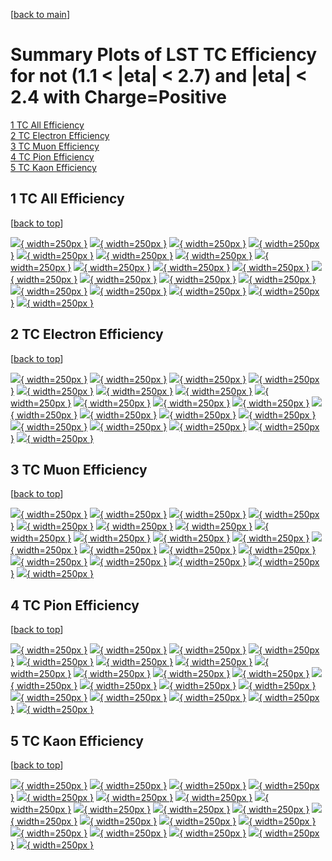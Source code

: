 [[back to main](./)]

# <a name="top"></a> Summary Plots of LST TC Efficiency for not (1.1 < |eta| < 2.7) and |eta| < 2.4 with Charge=Positive

[1 TC All Efficiency](#1)<br/>[2 TC Electron Efficiency](#2)<br/>[3 TC Muon Efficiency](#3)<br/>[4 TC Pion Efficiency](#4)<br/>[5 TC Kaon Efficiency](#5)<br/>



## <a name="1"></a> 1 TC All Efficiency

 [[back to top](#top)]

[![](../mtv/var/TC_vtr_0_1_eff_pt.png){ width=250px }](TC_vtr_0_1_eff_pt.html)
[![](../mtv/var/TC_vtr_0_1_eff_ptzoom.png){ width=250px }](TC_vtr_0_1_eff_ptzoom.html)
[![](../mtv/var/TC_vtr_0_1_eff_ptlow.png){ width=250px }](TC_vtr_0_1_eff_ptlow.html)
[![](../mtv/var/TC_vtr_0_1_eff_ptlowzoom.png){ width=250px }](TC_vtr_0_1_eff_ptlowzoom.html)
[![](../mtv/var/TC_vtr_0_1_eff_ptmtv.png){ width=250px }](TC_vtr_0_1_eff_ptmtv.html)
[![](../mtv/var/TC_vtr_0_1_eff_ptmtvzoom.png){ width=250px }](TC_vtr_0_1_eff_ptmtvzoom.html)
[![](../mtv/var/TC_vtr_0_1_eff_eta.png){ width=250px }](TC_vtr_0_1_eff_eta.html)
[![](../mtv/var/TC_vtr_0_1_eff_etazoom.png){ width=250px }](TC_vtr_0_1_eff_etazoom.html)
[![](../mtv/var/TC_vtr_0_1_eff_etacoarse.png){ width=250px }](TC_vtr_0_1_eff_etacoarse.html)
[![](../mtv/var/TC_vtr_0_1_eff_etacoarsezoom.png){ width=250px }](TC_vtr_0_1_eff_etacoarsezoom.html)
[![](../mtv/var/TC_vtr_0_1_eff_phi.png){ width=250px }](TC_vtr_0_1_eff_phi.html)
[![](../mtv/var/TC_vtr_0_1_eff_phizoom.png){ width=250px }](TC_vtr_0_1_eff_phizoom.html)
[![](../mtv/var/TC_vtr_0_1_eff_phicoarse.png){ width=250px }](TC_vtr_0_1_eff_phicoarse.html)
[![](../mtv/var/TC_vtr_0_1_eff_phicoarsezoom.png){ width=250px }](TC_vtr_0_1_eff_phicoarsezoom.html)
[![](../mtv/var/TC_vtr_0_1_eff_dxy.png){ width=250px }](TC_vtr_0_1_eff_dxy.html)
[![](../mtv/var/TC_vtr_0_1_eff_dxycoarse.png){ width=250px }](TC_vtr_0_1_eff_dxycoarse.html)
[![](../mtv/var/TC_vtr_0_1_eff_dxycoarsezoom.png){ width=250px }](TC_vtr_0_1_eff_dxycoarsezoom.html)
[![](../mtv/var/TC_vtr_0_1_eff_dz.png){ width=250px }](TC_vtr_0_1_eff_dz.html)
[![](../mtv/var/TC_vtr_0_1_eff_dzcoarse.png){ width=250px }](TC_vtr_0_1_eff_dzcoarse.html)
[![](../mtv/var/TC_vtr_0_1_eff_dzcoarsezoom.png){ width=250px }](TC_vtr_0_1_eff_dzcoarsezoom.html)


## <a name="2"></a> 2 TC Electron Efficiency

 [[back to top](#top)]

[![](../mtv/var/TC_vtr_11_1_eff_pt.png){ width=250px }](TC_vtr_11_1_eff_pt.html)
[![](../mtv/var/TC_vtr_11_1_eff_ptzoom.png){ width=250px }](TC_vtr_11_1_eff_ptzoom.html)
[![](../mtv/var/TC_vtr_11_1_eff_ptlow.png){ width=250px }](TC_vtr_11_1_eff_ptlow.html)
[![](../mtv/var/TC_vtr_11_1_eff_ptlowzoom.png){ width=250px }](TC_vtr_11_1_eff_ptlowzoom.html)
[![](../mtv/var/TC_vtr_11_1_eff_ptmtv.png){ width=250px }](TC_vtr_11_1_eff_ptmtv.html)
[![](../mtv/var/TC_vtr_11_1_eff_ptmtvzoom.png){ width=250px }](TC_vtr_11_1_eff_ptmtvzoom.html)
[![](../mtv/var/TC_vtr_11_1_eff_eta.png){ width=250px }](TC_vtr_11_1_eff_eta.html)
[![](../mtv/var/TC_vtr_11_1_eff_etazoom.png){ width=250px }](TC_vtr_11_1_eff_etazoom.html)
[![](../mtv/var/TC_vtr_11_1_eff_etacoarse.png){ width=250px }](TC_vtr_11_1_eff_etacoarse.html)
[![](../mtv/var/TC_vtr_11_1_eff_etacoarsezoom.png){ width=250px }](TC_vtr_11_1_eff_etacoarsezoom.html)
[![](../mtv/var/TC_vtr_11_1_eff_phi.png){ width=250px }](TC_vtr_11_1_eff_phi.html)
[![](../mtv/var/TC_vtr_11_1_eff_phizoom.png){ width=250px }](TC_vtr_11_1_eff_phizoom.html)
[![](../mtv/var/TC_vtr_11_1_eff_phicoarse.png){ width=250px }](TC_vtr_11_1_eff_phicoarse.html)
[![](../mtv/var/TC_vtr_11_1_eff_phicoarsezoom.png){ width=250px }](TC_vtr_11_1_eff_phicoarsezoom.html)
[![](../mtv/var/TC_vtr_11_1_eff_dxy.png){ width=250px }](TC_vtr_11_1_eff_dxy.html)
[![](../mtv/var/TC_vtr_11_1_eff_dxycoarse.png){ width=250px }](TC_vtr_11_1_eff_dxycoarse.html)
[![](../mtv/var/TC_vtr_11_1_eff_dxycoarsezoom.png){ width=250px }](TC_vtr_11_1_eff_dxycoarsezoom.html)
[![](../mtv/var/TC_vtr_11_1_eff_dz.png){ width=250px }](TC_vtr_11_1_eff_dz.html)
[![](../mtv/var/TC_vtr_11_1_eff_dzcoarse.png){ width=250px }](TC_vtr_11_1_eff_dzcoarse.html)
[![](../mtv/var/TC_vtr_11_1_eff_dzcoarsezoom.png){ width=250px }](TC_vtr_11_1_eff_dzcoarsezoom.html)


## <a name="3"></a> 3 TC Muon Efficiency

 [[back to top](#top)]

[![](../mtv/var/TC_vtr_13_1_eff_pt.png){ width=250px }](TC_vtr_13_1_eff_pt.html)
[![](../mtv/var/TC_vtr_13_1_eff_ptzoom.png){ width=250px }](TC_vtr_13_1_eff_ptzoom.html)
[![](../mtv/var/TC_vtr_13_1_eff_ptlow.png){ width=250px }](TC_vtr_13_1_eff_ptlow.html)
[![](../mtv/var/TC_vtr_13_1_eff_ptlowzoom.png){ width=250px }](TC_vtr_13_1_eff_ptlowzoom.html)
[![](../mtv/var/TC_vtr_13_1_eff_ptmtv.png){ width=250px }](TC_vtr_13_1_eff_ptmtv.html)
[![](../mtv/var/TC_vtr_13_1_eff_ptmtvzoom.png){ width=250px }](TC_vtr_13_1_eff_ptmtvzoom.html)
[![](../mtv/var/TC_vtr_13_1_eff_eta.png){ width=250px }](TC_vtr_13_1_eff_eta.html)
[![](../mtv/var/TC_vtr_13_1_eff_etazoom.png){ width=250px }](TC_vtr_13_1_eff_etazoom.html)
[![](../mtv/var/TC_vtr_13_1_eff_etacoarse.png){ width=250px }](TC_vtr_13_1_eff_etacoarse.html)
[![](../mtv/var/TC_vtr_13_1_eff_etacoarsezoom.png){ width=250px }](TC_vtr_13_1_eff_etacoarsezoom.html)
[![](../mtv/var/TC_vtr_13_1_eff_phi.png){ width=250px }](TC_vtr_13_1_eff_phi.html)
[![](../mtv/var/TC_vtr_13_1_eff_phizoom.png){ width=250px }](TC_vtr_13_1_eff_phizoom.html)
[![](../mtv/var/TC_vtr_13_1_eff_phicoarse.png){ width=250px }](TC_vtr_13_1_eff_phicoarse.html)
[![](../mtv/var/TC_vtr_13_1_eff_phicoarsezoom.png){ width=250px }](TC_vtr_13_1_eff_phicoarsezoom.html)
[![](../mtv/var/TC_vtr_13_1_eff_dxy.png){ width=250px }](TC_vtr_13_1_eff_dxy.html)
[![](../mtv/var/TC_vtr_13_1_eff_dxycoarse.png){ width=250px }](TC_vtr_13_1_eff_dxycoarse.html)
[![](../mtv/var/TC_vtr_13_1_eff_dxycoarsezoom.png){ width=250px }](TC_vtr_13_1_eff_dxycoarsezoom.html)
[![](../mtv/var/TC_vtr_13_1_eff_dz.png){ width=250px }](TC_vtr_13_1_eff_dz.html)
[![](../mtv/var/TC_vtr_13_1_eff_dzcoarse.png){ width=250px }](TC_vtr_13_1_eff_dzcoarse.html)
[![](../mtv/var/TC_vtr_13_1_eff_dzcoarsezoom.png){ width=250px }](TC_vtr_13_1_eff_dzcoarsezoom.html)


## <a name="4"></a> 4 TC Pion Efficiency

 [[back to top](#top)]

[![](../mtv/var/TC_vtr_211_1_eff_pt.png){ width=250px }](TC_vtr_211_1_eff_pt.html)
[![](../mtv/var/TC_vtr_211_1_eff_ptzoom.png){ width=250px }](TC_vtr_211_1_eff_ptzoom.html)
[![](../mtv/var/TC_vtr_211_1_eff_ptlow.png){ width=250px }](TC_vtr_211_1_eff_ptlow.html)
[![](../mtv/var/TC_vtr_211_1_eff_ptlowzoom.png){ width=250px }](TC_vtr_211_1_eff_ptlowzoom.html)
[![](../mtv/var/TC_vtr_211_1_eff_ptmtv.png){ width=250px }](TC_vtr_211_1_eff_ptmtv.html)
[![](../mtv/var/TC_vtr_211_1_eff_ptmtvzoom.png){ width=250px }](TC_vtr_211_1_eff_ptmtvzoom.html)
[![](../mtv/var/TC_vtr_211_1_eff_eta.png){ width=250px }](TC_vtr_211_1_eff_eta.html)
[![](../mtv/var/TC_vtr_211_1_eff_etazoom.png){ width=250px }](TC_vtr_211_1_eff_etazoom.html)
[![](../mtv/var/TC_vtr_211_1_eff_etacoarse.png){ width=250px }](TC_vtr_211_1_eff_etacoarse.html)
[![](../mtv/var/TC_vtr_211_1_eff_etacoarsezoom.png){ width=250px }](TC_vtr_211_1_eff_etacoarsezoom.html)
[![](../mtv/var/TC_vtr_211_1_eff_phi.png){ width=250px }](TC_vtr_211_1_eff_phi.html)
[![](../mtv/var/TC_vtr_211_1_eff_phizoom.png){ width=250px }](TC_vtr_211_1_eff_phizoom.html)
[![](../mtv/var/TC_vtr_211_1_eff_phicoarse.png){ width=250px }](TC_vtr_211_1_eff_phicoarse.html)
[![](../mtv/var/TC_vtr_211_1_eff_phicoarsezoom.png){ width=250px }](TC_vtr_211_1_eff_phicoarsezoom.html)
[![](../mtv/var/TC_vtr_211_1_eff_dxy.png){ width=250px }](TC_vtr_211_1_eff_dxy.html)
[![](../mtv/var/TC_vtr_211_1_eff_dxycoarse.png){ width=250px }](TC_vtr_211_1_eff_dxycoarse.html)
[![](../mtv/var/TC_vtr_211_1_eff_dxycoarsezoom.png){ width=250px }](TC_vtr_211_1_eff_dxycoarsezoom.html)
[![](../mtv/var/TC_vtr_211_1_eff_dz.png){ width=250px }](TC_vtr_211_1_eff_dz.html)
[![](../mtv/var/TC_vtr_211_1_eff_dzcoarse.png){ width=250px }](TC_vtr_211_1_eff_dzcoarse.html)
[![](../mtv/var/TC_vtr_211_1_eff_dzcoarsezoom.png){ width=250px }](TC_vtr_211_1_eff_dzcoarsezoom.html)


## <a name="5"></a> 5 TC Kaon Efficiency

 [[back to top](#top)]

[![](../mtv/var/TC_vtr_321_1_eff_pt.png){ width=250px }](TC_vtr_321_1_eff_pt.html)
[![](../mtv/var/TC_vtr_321_1_eff_ptzoom.png){ width=250px }](TC_vtr_321_1_eff_ptzoom.html)
[![](../mtv/var/TC_vtr_321_1_eff_ptlow.png){ width=250px }](TC_vtr_321_1_eff_ptlow.html)
[![](../mtv/var/TC_vtr_321_1_eff_ptlowzoom.png){ width=250px }](TC_vtr_321_1_eff_ptlowzoom.html)
[![](../mtv/var/TC_vtr_321_1_eff_ptmtv.png){ width=250px }](TC_vtr_321_1_eff_ptmtv.html)
[![](../mtv/var/TC_vtr_321_1_eff_ptmtvzoom.png){ width=250px }](TC_vtr_321_1_eff_ptmtvzoom.html)
[![](../mtv/var/TC_vtr_321_1_eff_eta.png){ width=250px }](TC_vtr_321_1_eff_eta.html)
[![](../mtv/var/TC_vtr_321_1_eff_etazoom.png){ width=250px }](TC_vtr_321_1_eff_etazoom.html)
[![](../mtv/var/TC_vtr_321_1_eff_etacoarse.png){ width=250px }](TC_vtr_321_1_eff_etacoarse.html)
[![](../mtv/var/TC_vtr_321_1_eff_etacoarsezoom.png){ width=250px }](TC_vtr_321_1_eff_etacoarsezoom.html)
[![](../mtv/var/TC_vtr_321_1_eff_phi.png){ width=250px }](TC_vtr_321_1_eff_phi.html)
[![](../mtv/var/TC_vtr_321_1_eff_phizoom.png){ width=250px }](TC_vtr_321_1_eff_phizoom.html)
[![](../mtv/var/TC_vtr_321_1_eff_phicoarse.png){ width=250px }](TC_vtr_321_1_eff_phicoarse.html)
[![](../mtv/var/TC_vtr_321_1_eff_phicoarsezoom.png){ width=250px }](TC_vtr_321_1_eff_phicoarsezoom.html)
[![](../mtv/var/TC_vtr_321_1_eff_dxy.png){ width=250px }](TC_vtr_321_1_eff_dxy.html)
[![](../mtv/var/TC_vtr_321_1_eff_dxycoarse.png){ width=250px }](TC_vtr_321_1_eff_dxycoarse.html)
[![](../mtv/var/TC_vtr_321_1_eff_dxycoarsezoom.png){ width=250px }](TC_vtr_321_1_eff_dxycoarsezoom.html)
[![](../mtv/var/TC_vtr_321_1_eff_dz.png){ width=250px }](TC_vtr_321_1_eff_dz.html)
[![](../mtv/var/TC_vtr_321_1_eff_dzcoarse.png){ width=250px }](TC_vtr_321_1_eff_dzcoarse.html)
[![](../mtv/var/TC_vtr_321_1_eff_dzcoarsezoom.png){ width=250px }](TC_vtr_321_1_eff_dzcoarsezoom.html)
